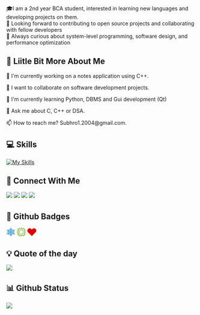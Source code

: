 

🎓I am a 2nd year BCA student, interested in learning new languages and developing projects on them.
<br> 🤝 Looking forward to contributing to open source projects and collaborating with fellow developers
<bR> 🚀 Always curious about system-level programming, software design, and performance optimization

## 💫 Liitle Bit More About Me
<p>🔭 I'm currently working on a notes application using C++.</p>
<p>👯 I want to collaborate on software development projects.</p>
<p>🌱 I'm currently learning Python, DBMS and Gui development (Qt)</p>
<p>💬 Ask me about C, C++ or DSA.</p>
<p>📫 How to reach me? Subhro1.2004@gmail.com.</p>

## 💻 Skills
 [![My Skills](https://skillicons.dev/icons?i=c,cpp,html,css,git,github,ps)](https://skillicons.dev)


## 👥 Connect With Me
 <p>
<a href="https://linkedin.com/in/Subhrodeep%20Bhattacharjee"><img src="https://img.shields.io/badge/linkedin-%230077B5.svg?style=for-the-badge&logo=linkedin&logoColor=white" style="margin-bottom: 4px;" height="30px" target="_blank"></a>
<a href="https://www.instagram.com/@Subhro_12"><img src="https://img.shields.io/badge/Instagram-%23E4405F.svg?style=for-the-badge&logo=Instagram&logoColor=white" style="margin-bottom: 4px;" height="30px" target="_blank"></a>
<a href="https://www.hackerrank.com/@subhro1_2004"><img src="https://img.shields.io/badge/-Hackerrank-2EC866?style=for-the-badge&logo=HackerRank&logoColor=white" style="margin-bottom: 4px;" height="30px" target="_blank"></a>
<a href="https://leetcode.com/Subhro1225"><img src="https://img.shields.io/badge/LeetCode-000000?style=for-the-badge&logo=LeetCode&logoColor=#d16c06" style="margin-bottom: 4px;" height="30px" target="_blank"></a>
</p>

## 🌟 Github Badges
<p>
<img src="https://raw.githubusercontent.com/acervenky/animated-github-badges/master/assets/acbadge.gif" height="24px">
<img src="https://raw.githubusercontent.com/acervenky/animated-github-badges/master/assets/devbadge.gif" height="24px">
<img src="https://raw.githubusercontent.com/acervenky/animated-github-badges/master/assets/sponsorbadge.gif" height="24px">
</p>

## 💡 Quote of the day
![](https://quotes-github-readme.vercel.app/api?type=horizontal&theme=light)

## 📊 Github Status

<p><img src="https://github-readme-stats.vercel.app/api?username=Subhro1225&show_icons=true"><p>
